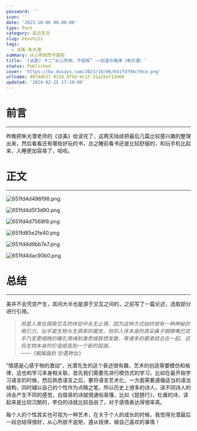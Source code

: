 ```yaml
---
password: ''
icon: ''
date: '2023-10-06 00:00:00'
type: Post
category: 走近生活
slug: beauty11
tags:
  - 谈美-朱光潜
summary: 从心所欲而不逾矩
title: '[谈美] 十二“从心所欲，不逾矩” ——创造与格律（朱光潜）'
status: Published
cover: 'https://bu.dusays.com/2023/10/06/651fd794cf0ce.png'
urlname: 997ddb37-0139-475d-bc17-31a2eef13e60
updated: '2024-02-25 17:19:00'
---
```


# 前言


---


  昨晚把朱光潜老师的《谈美》给读完了，这两天陆续把最后几篇比较感兴趣的整理出来，然后看看还有哪些好玩的书，总之睡前看书还是比较舒服的，和玩手机比起来，入睡更加容易了，哈哈。


# 正文


---


![651fd4d496f98.png](https://bu.dusays.com/2023/10/06/651fd4d496f98.png)


![651fd4d5f3d90.png](https://bu.dusays.com/2023/10/06/651fd4d5f3d90.png)


![651fd4d7568f8.png](https://bu.dusays.com/2023/10/06/651fd4d7568f8.png)


![651fd85e2fe40.png](https://bu.dusays.com/2023/10/06/651fd85e2fe40.png)


![651fd4d9bb7e7.png](https://bu.dusays.com/2023/10/06/651fd4d9bb7e7.png)


![651fd4dac90b0.png](https://bu.dusays.com/2023/10/06/651fd4dac90b0.png)


# 总结


---


  美并不会凭空产生，其间大半也是源于交互之间的，之前写了一篇论述，选取部分进行引用。


>   _但是人类在探索交互的体验中永无止境，因为这种方式始终就有一种神秘的吸引力，似乎是生物与生俱来的属性，他将人体本身的耳朵鼻子眼睛嘴巴双手乃至更细微的瞳孔情绪刺激思维联想发散，等诸多的要素结合在一起，这将生物本身的价值提高到一个新的层面。_  
>                                                                                                  ——《蜿蜒曲折 妙遇神女》


  “情感是心感于物的激动“，光潜先生的这个表述很有趣，艺术的创造需要模仿和格律，这也和学习本身相关联，首先我们需要先进行模仿式的学习，比如在最开始学习语言的时候，然后熟悉语言之后，要将语言艺术化，一方面需要遵循适当的语法结构，同时辅以自己的个性作为点睛之笔，所以历史上很多的诗人，读不同诗人的诗会产生不同的感觉，白居易的诗就很通俗易懂，比如《琵琶行》，杜甫的诗，读起来是比较沉郁的，李白的诗就比较自由了，对于感情表达得很率真。


  每个人的个性其实也可视为一种艺术，在关于个人的成长的时候，我觉得光潜最后一段总结得很好，从心所欲不逾矩，遵从规律，做自己喜欢的事情！

